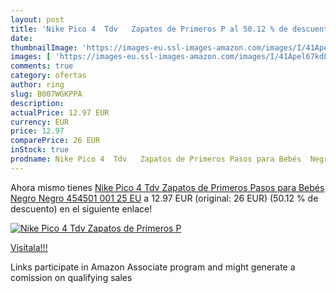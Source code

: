 ```yaml
---
layout: post
title: 'Nike Pico 4  Tdv   Zapatos de Primeros P al 50.12 % de descuento'
date: 
thumbnailImage: 'https://images-eu.ssl-images-amazon.com/images/I/41Apel67kdL._SL200_.jpg'
images: [ 'https://images-eu.ssl-images-amazon.com/images/I/41Apel67kdL._SL200_.jpg' ]
comments: true
category: ofertas
author: ring
slug: B007WGKPPA
description:
actualPrice: 12.97 EUR
currency: EUR
price: 12.97
comparePrice: 26 EUR
inStock: true
prodname: Nike Pico 4  Tdv   Zapatos de Primeros Pasos para Bebés  Negro  Negro 454501 001   25 EU
---
```


Ahora mismo tienes [Nike Pico 4  Tdv   Zapatos de Primeros Pasos para Bebés  Negro  Negro 454501 001   25 EU](https://www.amazon.es/dp/B007WGKPPA/?tag=tolees-21) a 12.97 EUR (original: 26 EUR) (50.12 %  de descuento) en el siguiente enlace!

[![Nike Pico 4  Tdv   Zapatos de Primeros P](https://images-eu.ssl-images-amazon.com/images/I/41Apel67kdL._SL200_.jpg)](https://www.amazon.es/dp/B007WGKPPA/?tag=tolees-21)

[Visítala!!!](https://www.amazon.es/dp/B007WGKPPA/?tag=tolees-21)

Links participate in Amazon Associate program and might generate a comission on qualifying sales
